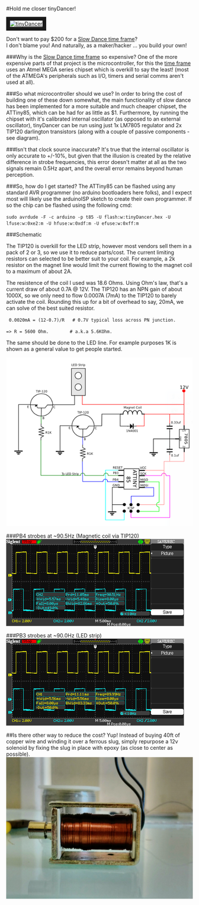 #Hold me closer tinyDancer!


<a href="http://www.youtube.com/watch?feature=player_embedded&v=aCoGVHFFQqk" target="_blank"><img src="http://img.youtube.com/vi/aCoGVHFFQqk/0.jpg" alt="tinyDancer" width="320" height="240" border="10" /></a> 


Don't want to pay $200 for a [Slow Dance time frame](https://www.kickstarter.com/projects/xercyn/slow-dance-a-frame-that-slows-down-time "Slow Dance time frame")?  
I don't blame you! And naturally, as a maker/hacker ... you build your own!

###Why is the [Slow Dance time frame](https://www.kickstarter.com/projects/xercyn/slow-dance-a-frame-that-slows-down-time "Slow Dance time frame") so expensive?
One of the more expensive parts of that project is the microcontroller, for this the [time frame](https://www.kickstarter.com/projects/xercyn/slow-dance-a-frame-that-slows-down-time "Slow Dance time frame") uses an Atmel MEGA series chipset which is overkill to say the least! (most of the ATMEGA's peripherals such as I/O, timers and serial comms aren't used at all). 

###So what microcontroller should we use?
In order to bring the cost of building one of these down somewhat, the main functionality of slow dance has been implemented for a more suitable and much cheaper chipset, the ATTiny85, which can be had for as little as $1.  Furthermore, by running the chipset with it's calibrated internal oscillator (as opposed to an external oscillator), tinyDancer can be run using just 1x LM7805 regulator and 2x TIP120 darlington transistors (along with a couple of passive components - see diagram). 

###Isn't that clock source inaccurate?
It's true that the internal oscillator is only accurate to +/-10%, but given that the illusion is created by the relative difference in strobe frequencies, this error doesn't matter at all as the two signals remain 0.5Hz apart, and the overall error remains beyond human perception.

###So, how do I get started?
The ATTiny85 can be flashed using any standard AVR programmer (no arduino bootloaders here folks), and I expect most will likely use the arduinoISP sketch to create their own programmer. If so the chip can be flashed using the following cmd:


`sudo avrdude -F -c arduino -p t85 -U flash:w:tinyDancer.hex -U lfuse:w:0xe2:m -U hfuse:w:0xdf:m -U efuse:w:0xff:m`

###Schematic

The TIP120 is overkill for the LED strip, however most vendors sell them in a pack of 2 or 3, so we use it to reduce parts/cost.
The current limiting resistors can selected to be better suit to your coil. For example, a 2k resistor on the magnet line would limit the current flowing to the magnet coil to a maximum of about 2A.

The resistence of the coil I used was 18.6 Ohms.  Using Ohm's law, that's a current draw of about 0.7A @ 12V.  The TIP120 has an NPN gain of about 1000X, so we only need to flow 0.0007A (7mA) to the TIP120 to barely activate the coil.  Rounding this up for a bit of overhead to say, 20mA, we can solve of the best suited resistor.

`
0.0020mA = (12-0.7)/R   # 0.7V typical loss across PN junction.`

`=> R = 5600 Ohm.        # a.k.a 5.6KOhm.`

The same should be done to the LED line.  For example purposes 1K is shown as a general value to get people started.

![Schematic](https://github.com/SamClarke2012/tinyDancer/blob/master/Oscope/Schematic.png "Schematic")


###PB4 strobes at ~90.5Hz (Magnetic coil via TIP120)
![Channel 2](https://raw.githubusercontent.com/SamClarke2012/tinyDancer/master/Oscope/SDS00003.BMP "Channel 2")

###PB3 strobes at ~90.0Hz (LED strip)
![Channel 1](https://raw.githubusercontent.com/SamClarke2012/tinyDancer/master/Oscope/SDS00002.BMP "Channel 1")

##Is there other way to reduce the cost?
Yup! Instead of buying 40ft of copper wire and winding it over a ferrous slug, simply repurpose a 12v solenoid by fixing the slug in place with epoxy (as close to center as possible). 
![Setup](https://raw.githubusercontent.com/SamClarke2012/tinyDancer/master/Oscope/tmp_27874-foto_no_exif89039024.jpg "ready-made magnet")
